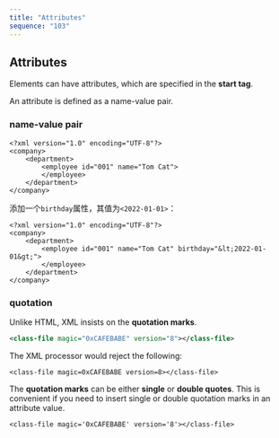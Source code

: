 ```yaml
---
title: "Attributes"
sequence: "103"
---
```


## Attributes

Elements can have attributes, which are specified in the **start tag**.

An attribute is defined as a name-value pair.

### name-value pair

```text
<?xml version="1.0" encoding="UTF-8"?>
<company>
    <department>
        <employee id="001" name="Tom Cat">
        </employee>
    </department>
</company>
```

添加一个`birthday`属性，其值为`<2022-01-01>`：

```text
<?xml version="1.0" encoding="UTF-8"?>
<company>
    <department>
        <employee id="001" name="Tom Cat" birthday="&lt;2022-01-01&gt;">
        </employee>
    </department>
</company>
```

### quotation

Unlike HTML, XML insists on the **quotation marks**.

```xml
<class-file magic="0xCAFEBABE" version="8"></class-file>
```

The XML processor would reject the following:

```text
<class-file magic=0xCAFEBABE version=8></class-file>
```

The **quotation marks** can be either **single** or **double quotes**.
This is convenient if you need to insert single or double quotation marks in an attribute value.

```text
<class-file magic='0xCAFEBABE' version='8'></class-file>
```
